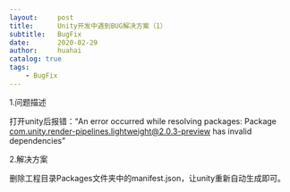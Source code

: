 ```yaml
---
layout:     post
title:      Unity开发中遇到BUG解决方案（1）
subtitle:   BugFix
date:       2020-02-29
author:     huahai
catalog: true
tags:
    - BugFix
---
```






1.问题描述

打开unity后报错：“An error occurred while resolving packages:
Package com.unity.render-pipelines.lightweight@2.0.3-preview has invalid dependencies”

2.解决方案

删除工程目录Packages文件夹中的manifest.json，让unity重新自动生成即可。